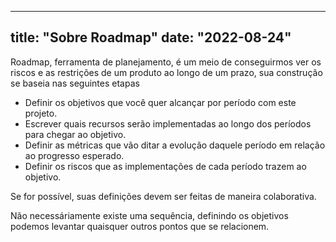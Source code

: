 
---
title: "Sobre Roadmap"
date: "2022-08-24"
---

Roadmap, ferramenta de planejamento, é um meio de conseguirmos ver os riscos e as restrições de um produto ao longo de um prazo, sua construção se baseia nas seguintes etapas

- Definir os objetivos que você quer alcançar por período com este projeto.
- Escrever quais recursos serão implementadas ao longo dos períodos para chegar ao objetivo.
- Definir as métricas que vão ditar a evolução daquele período em relação ao progresso esperado.
- Definir os riscos que as implementações de cada período trazem ao objetivo.

Se for possível, suas definições devem ser feitas de maneira colaborativa.

Não necessáriamente existe uma sequência, definindo os objetivos podemos levantar quaisquer outros pontos que se relacionem.